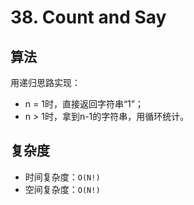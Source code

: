 # 38. Count and Say
## 算法
用递归思路实现：
- n = 1时，直接返回字符串“1”；
- n > 1时，拿到n-1的字符串，用循环统计。

## 复杂度
- 时间复杂度：`O(N!)`
- 空间复杂度：`O(N!)`

